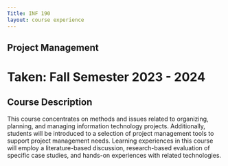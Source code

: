 ```yaml
---
Title: INF 190 
layout: course experience
---
```


## Project Management
# Taken: Fall Semester 2023 - 2024
## Course Description

This course concentrates on methods and issues related to organizing, planning, and managing information technology projects. Additionally, students will be introduced to a selection of project management tools to support project management needs. Learning experiences in this course will employ a literature-based discussion, research-based evaluation of specific case studies, and hands-on experiences with related technologies. 